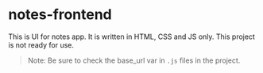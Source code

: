 # notes-frontend
This is UI for notes app. It is written in HTML, CSS and JS only.
This project is not ready for use.

> Note: Be sure to check the base_url var in `.js` files in the project.
